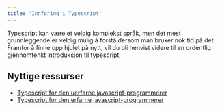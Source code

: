 ```yaml
---
title: 'Innføring i Typescript'
---
```


Typescript kan være et veldig komplekst språk, men det mest grunnleggende er veldig mulig å forstå dersom man bruker nok tid på det. Framfor å finne opp hjulet på nytt, vil du bli henvist videre til en ordentlig gjennomtenkt introduksjon til typescript.

## Nyttige ressurser

- [Typescript for den uerfarne javascript-programmerer](https://www.typescriptlang.org/docs/handbook/typescript-from-scratch.html)
- [Typescript for den erfarne javascript-programmerer](https://www.typescriptlang.org/docs/handbook/typescript-in-5-minutes.html)
